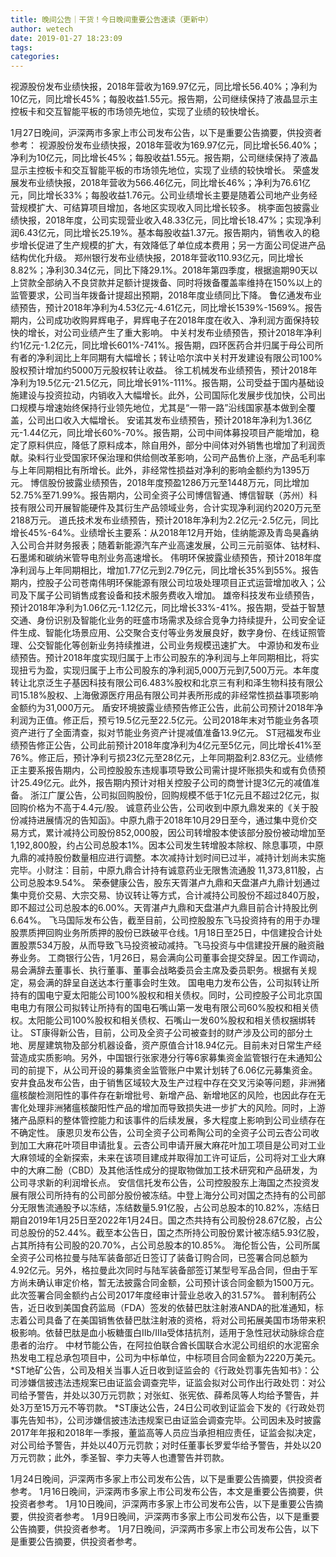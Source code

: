 ```yaml
---
title: 晚间公告｜干货！今日晚间重要公告速读（更新中）
author: wetech
date: 2019-01-27 18:23:09
tags: 
categories: 
---
```

视源股份发布业绩快报，2018年营收为169.97亿元，同比增长56.40%；净利为10亿元，同比增长45%；每股收益1.55元。报告期，公司继续保持了液晶显示主控板卡和交互智能平板的市场领先地位，实现了业绩的较快增长。
<!-- more -->
1月27日晚间，沪深两市多家上市公司发布公告，以下是重要公告摘要，供投资者参考：
视源股份发布业绩快报，2018年营收为169.97亿元，同比增长56.40%；净利为10亿元，同比增长45%；每股收益1.55元。报告期，公司继续保持了液晶显示主控板卡和交互智能平板的市场领先地位，实现了业绩的较快增长。
荣盛发展发布业绩快报，2018年营收为566.46亿元，同比增长46%；净利为76.61亿元，同比增长33%；每股收益1.76元。公司业绩增长主要是随着公司地产业务经营规模扩大、可结算项目增加，各地区实现收入同比增长较多。
桃李面包披露业绩快报，2018年度，公司实现营业收入48.33亿元，同比增长18.47%；实现净利润6.43亿元，同比增长25.19%。基本每股收益1.37元。报告期内，销售收入的稳步增长促进了生产规模的扩大，有效降低了单位成本费用；另一方面公司促进产品结构优化升级。
郑州银行发布业绩快报，2018年营收110.93亿元，同比增长8.82%；净利30.34亿元，同比下降29.1%。2018年第四季度，根据逾期90天以上贷款全部纳入不良贷款并足额计提拨备、同时将拨备覆盖率维持在150%以上的监管要求，公司当年拨备计提超出预期，2018年度业绩同比下降。
鲁亿通发布业绩预告，预计2018年净利为4.53亿元-4.61亿元，同比增长1539%-1569%。报告期内，公司成功收购昇辉电子，昇辉电子在2018年度在收入、净利润方面保持较快的增长，对公司业绩产生了重大影响。
中关村发布业绩预告，预计2018年净利约1亿元-1.2亿元，同比增长601%-741%。报告期，四环医药合并归属于母公司所有者的净利润比上年同期有大幅增长；转让哈尔滨中关村开发建设有限公司100%股权预计增加约5000万元股权转让收益。
徐工机械发布业绩预告，预计2018年净利为19.5亿元-21.5亿元，同比增长91%-111%。报告期，公司受益于国内基础设施建设与投资拉动，内销收入大幅增长。此外，公司国际化发展步伐加快，公司出口规模与增速始终保持行业领先地位，尤其是“一带一路”沿线国家基本做到全覆盖，公司出口收入大幅增长。
安诺其发布业绩预告，预计2018年净利为1.36亿元-1.44亿元，同比增长60%-70%。报告期，公司中间体募投项目产能增加，稳定了原料供应，降低了原料成本，除自用外，部分中间体对外销售也增加了利润贡献。染料行业受国家环保治理和供给侧改革影响，公司产品售价上涨，产品毛利率与上年同期相比有所增长。此外，非经常性损益对净利的影响金额约为1395万元。
博信股份披露业绩预告，2018年度预盈1286万元至1448万元，同比增加52.75%至71.99%。报告期内，公司全资子公司博信智通、博信智联（苏州）科技有限公司开展智能硬件及其衍生产品领域业务，合计实现净利润约2020万元至2188万元。
道氏技术发布业绩预告，预计2018年净利为2.2亿元-2.5亿元，同比增长45%-64%。业绩增长主要系：从2018年12月开始，佳纳能源及青岛昊鑫纳入公司合并财务报表；随着新能源汽车产业高速发展，公司三元前驱体、钴材料、石墨烯和碳纳米管导电剂业务高速增长。
伟明环保披露业绩预告，预计2018年度净利润与上年同期相比，增加1.77亿元到2.79亿元，同比增长35%到55%。报告期内，控股子公司苍南伟明环保能源有限公司垃圾处理项目正式运营增加收入；公司及下属子公司销售成套设备和技术服务费收入增加。
雄帝科技发布业绩预告，预计2018年净利为1.06亿元-1.12亿元，同比增长33%-41%。报告期，受益于智慧交通、身份识别及智能化业务的旺盛市场需求及综合竞争力持续提升，公司安全证件生成、智能化场景应用、公交聚合支付等业务发展良好，数字身份、在线证照管理、公交智能化等创新业务持续推进，公司业务规模迅速扩大。
中源协和发布业绩预告。预计2018年度实现归属于上市公司股东的净利润与上年同期相比，将实现扭亏为盈，实现归属于上市公司股东的净利润5,000万元到7,500万元。本年度转让北京泛生子基因科技有限公司6.483%股权和北京三有利和泽生物科技有限公司15.18%股权、上海傲源医疗用品有限公司并表所形成的非经常性损益事项影响金额约为31,000万元。
盾安环境披露业绩预告修正公告，此前公司预计2018年净利润为正值。修正后，预亏19.5亿元至22.5亿元。公司2018年末对节能业务各项资产进行了全面清查，拟对节能业务资产计提减值准备13.9亿元。
ST冠福发布业绩预告修正公告，公司此前预计2018年度净利为4亿元至5亿元，同比增长41%至76%。修正后，预计净利亏损23亿元至28亿元，上年同期盈利2.83亿元。业绩修正主要系报告期内，公司控股股东违规事项导致公司需计提坏账损失和或有负债预计25.49亿元。此外，报告期内预计对相关控股子公司的商誉计提3亿元的减值准备。
浙江广厦公告，公司拟回购股份，回购规模不低于1亿元且不超过2亿元，拟回购价格为不高于4.4元/股。
诚意药业公告，公司收到中原九鼎发来的《关于股份减持进展情况的告知函》。中原九鼎于2018年10月29日至今，通过集中竞价交易方式，累计减持公司股份852,000股，因公司转增股本使该部分股份被动增加至1,192,800股，约占公司总股本1%。因本公司发生转增股本除权、除息事项，中原九鼎的减持股份数量相应进行调整。本次减持计划时间已过半，减持计划尚未实施完毕。小财注：目前，中原九鼎合计持有诚意药业无限售流通股 11,373,811股，占公司总股本9.54%。
荣泰健康公告，股东天胥湛卢九鼎和天盘湛卢九鼎计划通过集中竞价交易、大宗交易、协议转让等方式，合计减持公司股份不超过840万股，即不超过公司总股本的6.00%。天胥湛卢九鼎和天盘湛卢九鼎目前合计持股比例6.64%。
飞马国际发布公告，截至目前，公司控股股东飞马投资持有的用于办理股票质押回购业务所质押的股份已跌破平仓线。1月18日至25日，中信建投合计处置股票534万股，从而导致飞马投资被动减持。飞马投资与中信建投开展的融资融券业务。
工商银行公告，1月26日，易会满向公司董事会提交辞呈。因工作调动，易会满辞去董事长、执行董事、董事会战略委员会主席及委员职务。根据有关规定，易会满的辞呈自送达本行董事会时生效。
国电电力发布公告，公司拟转让所持有的国电宁夏太阳能公司100%股权和相关债权。同时，公司控股子公司北京国电电力有限公司拟转让所持有的国电石嘴山第一发电有限公司60%股权和相关债权。太阳能公司100%股权和相关债权、石嘴山一发60%股权和相关债权捆绑转让。
ST康得新公告，目前，公司及全资子公司被查封的财产涉及公司的部分土地、房屋建筑物及部分机器设备，资产原值合计18.94亿元。目前未对日常生产经营造成实质影响。另外，中国银行张家港分行等6家募集资金监管银行在未通知公司的前提下，从公司开设的募集资金监管账户中累计划转了6.06亿元募集资金。
安井食品发布公告，由于销售区域较大及生产过程中存在交叉污染等问题，非洲猪瘟核酸检测阳性的事件存在新增批号、新增产品、新增地区的风险，也因此存在无害化处理非洲猪瘟核酸阳性产品的增加而导致损失进一步扩大的风险。同时，上游猪产品原料的整体管控能力和该事件的后续发展，多大程度上影响到公司业绩存在不确定性。
康恩贝发布公告，公司全资子公司希陶公司的全资子公司云杏公司收到加工大麻花叶项目申请批复。云杏公司申请开展大麻花叶加工项目是公司对工业大麻领域的全新探索，未来在该项目建成并取得加工许可证后，公司将对工业大麻中的大麻二酚（CBD）及其他活性成分的提取物做加工技术研究和产品研发，为公司寻求新的利润增长点。
安信信托发布公告，公司控股股东上海国之杰投资发展有限公司所持有的公司部分股份被冻结。中登上海分公司对国之杰持有的公司部分无限售流通股予以冻结，冻结数量5.91亿股，占公司总股本的10.82%，冻结日期自2019年1月25日至2022年1月24日。国之杰共持有公司股份28.67亿股，占公司总股份的52.44%。截至本公告日，国之杰所持公司股份累计被冻结5.93亿股，占其所持有公司股的20.70%，占公司总股本的10.85%。
海伦哲公告，公司所属全资子公司格拉曼与陆军装备部近日签订了装备订购合同，已签署合同总额为4.92亿元。另外，格拉曼此次同时与陆军装备部签订某型号军品合同，但由于军方尚未确认审定价格，暂无法披露合同金额，公司预计该合同金额为1500万元。此次签署合同金额约占公司2017年度经审计营业总收入的31.57%。
普利制药公告，近日收到美国食药监局（FDA）签发的依替巴肽注射液ANDA的批准通知，标志着公司具备了在美国销售依替巴肽注射液的资格，将对公司拓展美国市场带来积极影响。依替巴肽是血小板糖蛋白Ⅱb/Ⅲa受体拮抗剂，适用于急性冠状动脉综合症患者的治疗。
中材节能公告，在阿拉伯联合酋长国联合水泥公司组织的水泥窑余热发电工程总承包项目中，公司为中标单位，中标项目合同金额为2220万美元。
*ST地矿公告，公司及相关当事人近日收到证监会的《行政处罚事先告知书》：公司涉嫌信披违法违规案已由证监会调查完毕，证监会拟对公司作出行政处罚：对公司给予警告，并处以30万元罚款；对张虹、张宪依、薛希凤等人均给予警告，并处3万至15万元不等罚款。
*ST康达公告，24日公司收到证监会下发的《行政处罚事先告知书》，公司涉嫌信披违法违规案已由证监会调查完毕。公司因未及时披露2017年年报和2018年一季报，董监高等人员应当承担相应责任，证监会拟决定，对公司给予警告，并处以40万元罚款；对时任董事长罗爱华给予警告，并处以20万元罚款；此外，季圣智、李力夫等人也遭警告并罚款。
 
 
1月24日晚间，沪深两市多家上市公司发布公告，以下是重要公告摘要，供投资者参考。
1月16日晚间，沪深两市多家上市公司发布公告，本文是重要公告摘要，供投资者参考。
1月10日晚间，沪深两市多家上市公司发布公告，以下是重要公告摘要，供投资者参考。
1月9日晚间，沪深两市多家上市公司发布公告，以下是重要公告摘要，供投资者参考。
1月7日晚间，沪深两市多家上市公司发布公告，以下是重要公告摘要，供投资者参考。
